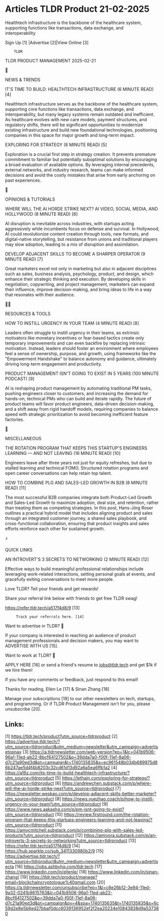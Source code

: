 # Articles TLDR Product 21-02-2025

Healthtech infrastructure is the backbone of the healthcare system,
supporting functions like transactions, data exchange, and
interoperability ‌ ‌ ‌ ‌ ‌ ‌ ‌ ‌ ‌ ‌ ‌ ‌ ‌ ‌ ‌ ‌ ‌ ‌ ‌ ‌ ‌ ‌ ‌ ‌ ‌ ‌  ‌ ‌ ‌ ‌ ‌ ‌ ‌ ‌ ‌ ‌ ‌ ‌ ‌ ‌ ‌ ‌ ‌ ‌ ‌ ‌ ‌ ‌ ‌ ‌ ‌ ‌ 


 Sign Up [1] |Advertise [2]|View Online [3] 

		TLDR 

TLDR PRODUCT MANAGEMENT 2025-02-21

📱 

NEWS & TRENDS

 IT'S TIME TO BUILD: HEALTHTECH INFRASTRUCTURE (6 MINUTE READ) [4] 

 Healthtech infrastructure serves as the backbone of the healthcare
system, supporting core functions like transactions, data exchange,
and interoperability, but many legacy systems remain outdated and
inefficient. As healthcare evolves with new care models, payment
structures, and regulatory shifts, there will be significant
opportunities to modernize existing infrastructure and build new
foundational technologies, positioning companies in this space for
major growth and long-term impact. 

 EXPLORING FOR STRATEGY (8 MINUTE READ) [5] 

 Exploration is a crucial first step in strategy creation. It prevents
premature commitment to familiar but potentially suboptimal solutions
by encouraging a broad evaluation of available options. By leveraging
internal precedents, external networks, and industry research, teams
can make informed decisions and avoid the costly mistakes that arise
from early anchoring on past experiences. 

🚀 

OPINIONS & TUTORIALS

 WHERE WILL THE AI HORDE STRIKE NEXT? AI VIDEO, SOCIAL MEDIA, AND
HOLLYWOOD (8 MINUTE READ) [6] 

 AI disruption is inevitable across industries, with startups acting
aggressively while incumbents focus on defense and survival. In
Hollywood, AI could revolutionize content creation through tools, new
formats, and digital-native storytelling, but resistance from unions
and traditional players may slow adoption, leading to a mix of
disruption and assimilation. 

 DEVELOP ADJACENT SKILLS TO BECOME A SHARPER OPERATOR (9 MINUTE READ)
[7] 

 Great marketers excel not only in marketing but also in adjacent
disciplines such as sales, business analysis, psychology, product, and
design, which enhance their strategic thinking and execution. By
developing skills in negotiation, copywriting, and project management,
marketers can expand their influence, improve decision-making, and
bring ideas to life in a way that resonates with their audience. 

🧑‍💻 

RESOURCES & TOOLS

 HOW TO INSTILL URGENCY IN YOUR TEAM (4 MINUTE READ) [8] 

 Leaders often struggle to instill urgency in their teams, as
extrinsic motivators like monetary incentives or fear-based tactics
create only temporary improvements and can even backfire by replacing
intrinsic motivation. Instead, leaders should foster an environment
where employees feel a sense of ownership, purpose, and growth, using
frameworks like the "Empowerment Handshake" to balance autonomy and
guidance, ultimately driving long-term engagement and productivity. 

 PRODUCT MANAGEMENT ISN'T GOING TO EXIST IN 5 YEARS (100 MINUTE
PODCAST) [9] 

 AI is reshaping product management by automating traditional PM
tasks, pushing engineers closer to customers, and increasing the
demand for hands-on, technical PMs who can build and iterate rapidly.
The future of product teams will favor product engineers, data-driven
decision-making, and a shift away from rigid handoff models, requiring
companies to balance speed with strategic prioritization to avoid
becoming inefficient feature factories. 

🎁 

MISCELLANEOUS

 THE ROTATION PROGRAM THAT KEEPS THIS STARTUP'S ENGINEERS LEARNING —
AND NOT LEAVING (16 MINUTE READ) [10] 

 Engineers leave after three years not just for equity refreshes, but
due to stalled learning and technical FOMO. Structured rotation
programs and open career conversations can help retain top talent. 

 HOW TO COMBINE PLG AND SALES-LED GROWTH IN B2B (8 MINUTE READ) [11] 

 The most successful B2B companies integrate both Product-Led Growth
and Sales-Led Growth to maximize adoption, deal size, and retention,
rather than treating them as competing strategies. In this post,
Hans-Jörg Roser outlines a practical hybrid model that includes
aligning product and sales through an integrated customer journey, a
shared sales playbook, and cross-functional collaboration, ensuring
that product insights and sales efforts reinforce each other for
sustained growth. 

⚡ 

QUICK LINKS

 AN INTROVERT'S 3 SECRETS TO NETWORKING (2 MINUTE READ) [12] 

 Effective ways to build meaningful professional relationships include
leveraging work-related interactions, setting personal goals at
events, and gracefully exiting conversations to meet more people. 

Love TLDR? Tell your friends and get rewards!

 Share your referral link below with friends to get free TLDR swag! 

 https://refer.tldr.tech/a517f4d8/9 [13] 

		 Track your referrals here. [14] 

Want to advertise in TLDR? 📰

 If your company is interested in reaching an audience of product
management professionals and decision makers, you may want to
ADVERTISE WITH US [15]. 

Want to work at TLDR? 💼

 APPLY HERE [16] or send a friend's resume to jobs@tldr.tech and get
$1k if we hire them! 

 If you have any comments or feedback, just respond to this email! 

Thanks for reading, 
Ellen Le [17] & Sinan Zhang [18] 

 Manage your subscriptions [19] to our other newsletters on tech,
startups, and programming. Or if TLDR Product Management isn't for
you, please unsubscribe [20]. 

 

Links:
------
[1] https://tldr.tech/product?utm_source=tldrproduct
[2] https://advertise.tldr.tech/?utm_source=tldrproduct&utm_medium=newsletter&utm_campaign=advertisetopnav
[3] https://a.tldrnewsletter.com/web-version?ep=1&lc=041b9506-96a1-11ed-ab22-8bcf64127502&p=39dda7a0-f00f-11ef-8a06-d7c21a90ed3d&pt=campaign&t=1740135835&s=ec961548b034b689975d86b247ae5d4f4b8203c32cd61d13d92a6a5ea6ffb1a2
[4] https://a16z.com/its-time-to-build-healthtech-infrastructure/?utm_source=tldrproduct
[5] https://lethain.com/exploring-for-strategy/?utm_source=tldrproduct
[6] https://andrewchen.substack.com/p/where-will-the-ai-horde-strike-next?utm_source=tldrproduct
[7] https://newsletter.weskao.com/p/develop-adjacent-skills-better-marketer?utm_source=tldrproduct
[8] https://news.yuezhao.coach/p/how-to-instill-urgency-in-your-team?utm_source=tldrproduct
[9] https://www.news.aakashg.com/p/pm-isnt-going-to-exist?utm_source=tldrproduct
[10] https://review.firstround.com/the-rotation-program-that-keeps-this-startups-engineers-learning-and-not-leaving/?utm_source=tldrproduct
[11] https://amycmitchell.substack.com/p/combining-plg-with-sales-led-products?utm_source=tldrproduct
[12] https://amivora.substack.com/p/an-introverts-3-secrets-to-networking?utm_source=tldrproduct
[13] https://refer.tldr.tech/a517f4d8/9
[14] https://hub.sparklp.co/sub_3411330980b2/9
[15] https://advertise.tldr.tech/?utm_source=tldrproduct&utm_medium=newsletter&utm_campaign=advertisecta
[16] https://jobs.ashbyhq.com/tldr.tech
[17] https://www.linkedin.com/in/ellenle/
[18] https://www.linkedin.com/in/sinan-zhang/
[19] https://tldr.tech/product/manage?email=blockchaincryptologue%40gmail.com
[20] https://a.tldrnewsletter.com/unsubscribe?ep=1&l=c8e26b12-3e94-11ed-9a32-0241b9615763&lc=041b9506-96a1-11ed-ab22-8bcf64127502&p=39dda7a0-f00f-11ef-8a06-d7c21a90ed3d&pt=campaign&pv=4&spa=1740135635&t=1740135835&s=6c59d2e8e5b6ed27bbaf0dcc6039136952ef2f2ea20234e10843838d9a537380